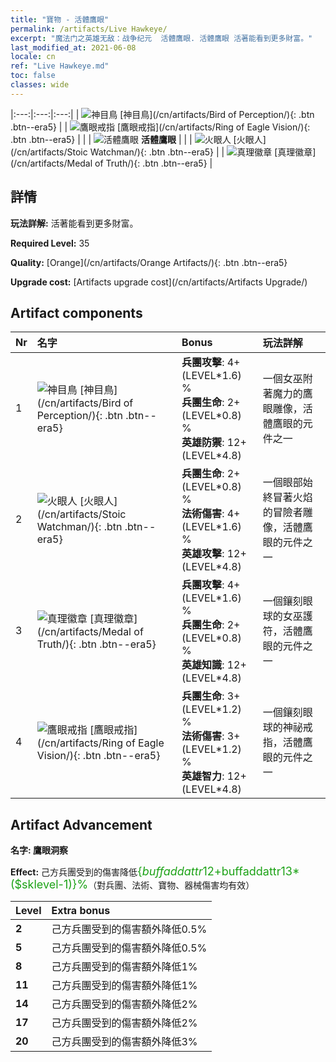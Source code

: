 ```yaml
---
title: "寶物 - 活體鷹眼"
permalink: /artifacts/Live Hawkeye/
excerpt: "魔法门之英雄无敌：战争纪元  活體鷹眼. 活體鷹眼 活著能看到更多財富。"
last_modified_at: 2021-06-08
locale: cn
ref: "Live Hawkeye.md"
toc: false
classes: wide
---
```


  |:---:|:---:|:---:| 
  | ![神目鳥](/images/t/artifact_40331.png) [神目鳥](/cn/artifacts/Bird of Perception/){: .btn .btn--era5} |   | ![鷹眼戒指](/images/t/artifact_40334.png) [鷹眼戒指](/cn/artifacts/Ring of Eagle Vision/){: .btn .btn--era5} | 
  |   | ![活體鷹眼](/images/t/icon_artifact_33.png) **活體鷹眼** |  | 
  | ![火眼人](/images/t/artifact_40332.png) [火眼人](/cn/artifacts/Stoic Watchman/){: .btn .btn--era5} |   | ![真理徽章](/images/t/artifact_40333.png) [真理徽章](/cn/artifacts/Medal of Truth/){: .btn .btn--era5} | 


## 詳情

 **玩法詳解:** 活著能看到更多財富。

 **Required Level:** 35

 **Quality:** [Orange](/cn/artifacts/Orange Artifacts/){: .btn .btn--era5}

 **Upgrade cost:** [Artifacts upgrade cost](/cn/artifacts/Artifacts Upgrade/)



## Artifact components

  | Nr |    名字    |   Bonus | 玩法詳解 | 
  |:---|:-----------|:--------|:------------| 
  | 1 | ![神目鳥](/images/t/artifact_40331.png) [神目鳥](/cn/artifacts/Bird of Perception/){: .btn .btn--era5} | **兵團攻擊**: 4+(LEVEL\*1.6) %<br/>**兵團生命**: 2+(LEVEL\*0.8) %<br/>**英雄防禦**: 12+(LEVEL\*4.8) | 一個女巫附著魔力的鷹眼雕像，活體鷹眼的元件之一 | 
  | 2 | ![火眼人](/images/t/artifact_40332.png) [火眼人](/cn/artifacts/Stoic Watchman/){: .btn .btn--era5} | **兵團生命**: 2+(LEVEL\*0.8) %<br/>**法術傷害**: 4+(LEVEL\*1.6) %<br/>**英雄攻擊**: 12+(LEVEL\*4.8) | 一個眼部始終冒著火焰的冒險者雕像，活體鷹眼的元件之一 | 
  | 3 | ![真理徽章](/images/t/artifact_40333.png) [真理徽章](/cn/artifacts/Medal of Truth/){: .btn .btn--era5} | **兵團攻擊**: 4+(LEVEL\*1.6) %<br/>**兵團生命**: 2+(LEVEL\*0.8) %<br/>**英雄知識**: 12+(LEVEL\*4.8) | 一個鑲刻眼球的女巫護符，活體鷹眼的元件之一 | 
  | 4 | ![鷹眼戒指](/images/t/artifact_40334.png) [鷹眼戒指](/cn/artifacts/Ring of Eagle Vision/){: .btn .btn--era5} | **兵團生命**: 3+(LEVEL\*1.2) %<br/>**法術傷害**: 3+(LEVEL\*1.2) %<br/>**英雄智力**: 12+(LEVEL\*4.8) | 一個鑲刻眼球的神祕戒指，活體鷹眼的元件之一 | 


## Artifact Advancement

 **名字: 鷹眼洞察**

 **Effect:** 己方兵團受到的傷害降低<span style="color: #1ca216;font-size:18px">{$buffaddattr12+$buffaddattr13*($sklevel-1)}%</span>（對兵團、法術、寶物、器械傷害均有效）

  |  Level  |    Extra bonus  | 
  |:--------|:----------------| 
  | **2** | 己方兵團受到的傷害額外降低0.5% | 
  | **5** | 己方兵團受到的傷害額外降低0.5% | 
  | **8** | 己方兵團受到的傷害額外降低1% | 
  | **11** | 己方兵團受到的傷害額外降低1% | 
  | **14** | 己方兵團受到的傷害額外降低2% | 
  | **17** | 己方兵團受到的傷害額外降低2% | 
  | **20** | 己方兵團受到的傷害額外降低3% | 
